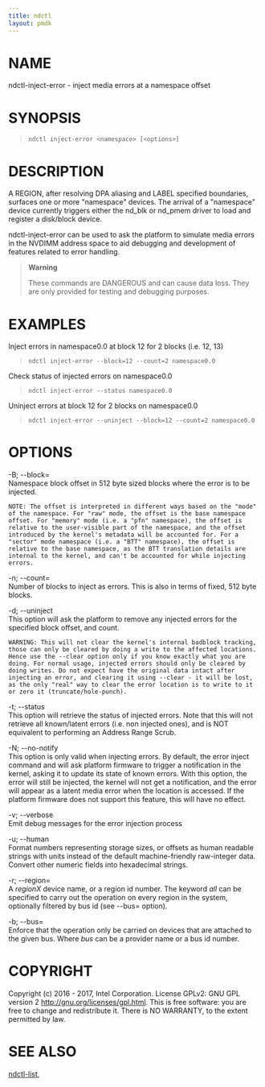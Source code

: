 ```yaml
---
title: ndctl
layout: pmdk
---
```


NAME
====

ndctl-inject-error - inject media errors at a namespace offset

SYNOPSIS
========

>     ndctl inject-error <namespace> [<options>]

DESCRIPTION
===========

A REGION, after resolving DPA aliasing and LABEL specified boundaries, surfaces one or more "namespace" devices. The arrival of a "namespace" device currently triggers either the nd\_blk or nd\_pmem driver to load and register a disk/block device.

ndctl-inject-error can be used to ask the platform to simulate media errors in the NVDIMM address space to aid debugging and development of features related to error handling.

> **Warning**
>
> These commands are DANGEROUS and can cause data loss. They are only provided for testing and debugging purposes.

EXAMPLES
========

Inject errors in namespace0.0 at block 12 for 2 blocks (i.e. 12, 13)

>     ndctl inject-error --block=12 --count=2 namespace0.0

Check status of injected errors on namespace0.0

>     ndctl inject-error --status namespace0.0

Uninject errors at block 12 for 2 blocks on namespace0.0

>     ndctl inject-error --uninject --block=12 --count=2 namespace0.0

OPTIONS
=======

-B; --block=  
Namespace block offset in 512 byte sized blocks where the error is to be injected.

    NOTE: The offset is interpreted in different ways based on the "mode"
    of the namespace. For "raw" mode, the offset is the base namespace
    offset. For "memory" mode (i.e. a "pfn" namespace), the offset is
    relative to the user-visible part of the namespace, and the offset
    introduced by the kernel's metadata will be accounted for. For a
    "sector" mode namespace (i.e. a "BTT" namespace), the offset is
    relative to the base namespace, as the BTT translation details are
    internal to the kernel, and can't be accounted for while injecting
    errors.

-n; --count=  
Number of blocks to inject as errors. This is also in terms of fixed, 512 byte blocks.

-d; --uninject  
This option will ask the platform to remove any injected errors for the specified block offset, and count.

    WARNING: This will not clear the kernel's internal badblock tracking,
    those can only be cleared by doing a write to the affected locations.
    Hence use the --clear option only if you know exactly what you are
    doing. For normal usage, injected errors should only be cleared by
    doing writes. Do not expect have the original data intact after
    injecting an error, and clearing it using --clear - it will be lost,
    as the only "real" way to clear the error location is to write to it
    or zero it (truncate/hole-punch).

-t; --status  
This option will retrieve the status of injected errors. Note that this will not retrieve all known/latent errors (i.e. non injected ones), and is NOT equivalent to performing an Address Range Scrub.

-N; --no-notify  
This option is only valid when injecting errors. By default, the error inject command and will ask platform firmware to trigger a notification in the kernel, asking it to update its state of known errors. With this option, the error will still be injected, the kernel will not get a notification, and the error will appear as a latent media error when the location is accessed. If the platform firmware does not support this feature, this will have no effect.

-v; --verbose  
Emit debug messages for the error injection process

-u; --human  
Format numbers representing storage sizes, or offsets as human readable strings with units instead of the default machine-friendly raw-integer data. Convert other numeric fields into hexadecimal strings.

-r; --region=  
A *regionX* device name, or a region id number. The keyword *all* can be specified to carry out the operation on every region in the system, optionally filtered by bus id (see --bus= option).

-b; --bus=  
Enforce that the operation only be carried on devices that are attached to the given bus. Where *bus* can be a provider name or a bus id number.

COPYRIGHT
=========

Copyright (c) 2016 - 2017, Intel Corporation. License GPLv2: GNU GPL version 2 <http://gnu.org/licenses/gpl.html>. This is free software: you are free to change and redistribute it. There is NO WARRANTY, to the extent permitted by law.

SEE ALSO
========

[ndctl-list](ndctl-list.md),
